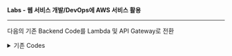 **Labs - 웹 서비스 개발/DevOps에 AWS 서비스 활용**

---
다음의 기존 Backend Code를 Lambda 및 API Gateway로 전환

<details>
    <summary>기존 Codes</summary>
      <details>
         <summary>TaskService > index.mjs</summary>
           npm install express body-parser

  ```JavaScript

              import express from 'express';
              import bodyParser from 'body-parser';

              const app = express();
              app.use(bodyParser.json());

              let tasks = [];

              app.get('/tasks', (req, res) => {
                  res.json(tasks);
              });

              app.post('/tasks', (req, res) => {
                  const task = req.body;
                  tasks.push(task);
                  res.status(201).json(task);
              });

              app.listen(3000, () => {
                  console.log('TaskService is running on port 3000');
              });

  ```
  </details>
      <details>
          <summary>TaskService > index.mjs</summary>
            npm install express body-parser

  ```JavaScript

              import express from 'express';
              import bodyParser from 'body-parser';

              const app = express();
              app.use(bodyParser.json());

              let tasks = [];

              app.get('/tasks', (req, res) => {
                  res.json(tasks);
              });

              app.post('/tasks', (req, res) => {
                  const task = req.body;
                  tasks.push(task);
                  res.status(201).json(task);
              });

              app.listen(3000, () => {
                  console.log('TaskService is running on port 3000');
              });

  ```
  </details>
</details>

